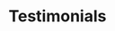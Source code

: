 ---
title: "Testimonials"
header_menu_title: "Testimonials"
navigation_menu_title: "Testimonals"
weight: 3
header_menu: true
draft: true
---